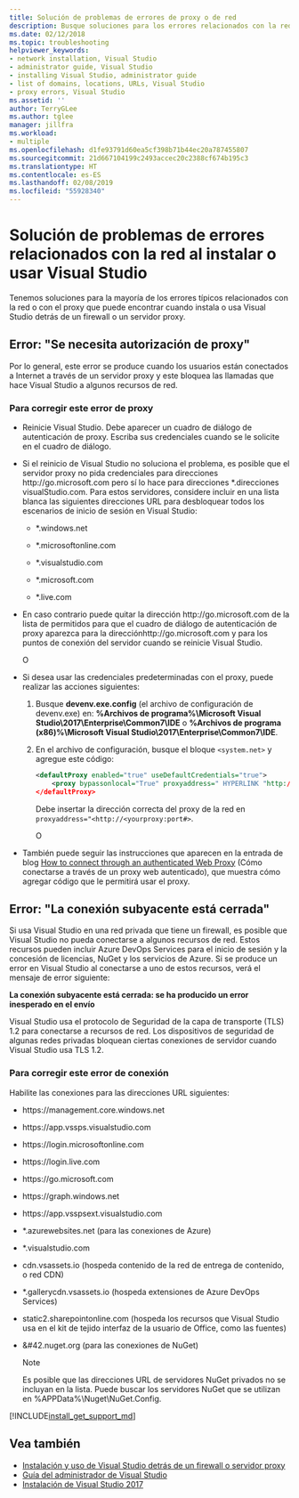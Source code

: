```yaml
---
title: Solución de problemas de errores de proxy o de red
description: Busque soluciones para los errores relacionados con la red o con el proxy que puede experimentar al instalar o usar Visual Studio detrás de un firewall o un servidor proxy.
ms.date: 02/12/2018
ms.topic: troubleshooting
helpviewer_keywords:
- network installation, Visual Studio
- administrator guide, Visual Studio
- installing Visual Studio, administrator guide
- list of domains, locations, URLs, Visual Studio
- proxy errors, Visual Studio
ms.assetid: ''
author: TerryGLee
ms.author: tglee
manager: jillfra
ms.workload:
- multiple
ms.openlocfilehash: d1fe93791d60ea5cf398b71b44ec20a787455807
ms.sourcegitcommit: 21d667104199c2493accec20c2388cf674b195c3
ms.translationtype: HT
ms.contentlocale: es-ES
ms.lasthandoff: 02/08/2019
ms.locfileid: "55928340"
---
```

# <a name="troubleshooting-network-related-errors-when-you-install-or-use-visual-studio"></a>Solución de problemas de errores relacionados con la red al instalar o usar Visual Studio

Tenemos soluciones para la mayoría de los errores típicos relacionados con la red o con el proxy que puede encontrar cuando instala o usa Visual Studio detrás de un firewall o un servidor proxy.

## <a name="error-proxy-authorization-required"></a>Error: "Se necesita autorización de proxy"

Por lo general, este error se produce cuando los usuarios están conectados a Internet a través de un servidor proxy y este bloquea las llamadas que hace Visual Studio a algunos recursos de red.

### <a name="to-fix-this-proxy-error"></a>Para corregir este error de proxy

- Reinicie Visual Studio. Debe aparecer un cuadro de diálogo de autenticación de proxy. Escriba sus credenciales cuando se le solicite en el cuadro de diálogo.

- Si el reinicio de Visual Studio no soluciona el problema, es posible que el servidor proxy no pida credenciales para direcciones http:&#47;&#47;go.microsoft.com pero sí lo hace para direcciones &#42;.direcciones visualStudio.com. Para estos servidores, considere incluir en una lista blanca las siguientes direcciones URL para desbloquear todos los escenarios de inicio de sesión en Visual Studio:

    - &#42;.windows.net

    - &#42;.microsoftonline.com

    - &#42;.visualstudio.com

    - &#42;.microsoft.com

    - &#42;.live.com

- En caso contrario puede quitar la dirección http:&#47;&#47;go.microsoft.com  de la lista de permitidos para que el cuadro de diálogo de autenticación de proxy aparezca para la direcciónhttp:&#47;&#47;go.microsoft.com y para los puntos de conexión del servidor cuando se reinicie Visual Studio.

    O

- Si desea usar las credenciales predeterminadas con el proxy, puede realizar las acciones siguientes:

  1. Busque **devenv.exe.config** (el archivo de configuración de devenv.exe) en: **%Archivos de programa%\Microsoft Visual Studio\2017\Enterprise\Common7\IDE** o **%Archivos de programa (x86)%\Microsoft Visual Studio\2017\Enterprise\Common7\IDE**.

  2. En el archivo de configuración, busque el bloque `<system.net>` y agregue este código:

      ```xml
      <defaultProxy enabled="true" useDefaultCredentials="true">
          <proxy bypassonlocal="True" proxyaddress=" HYPERLINK "http://<yourproxy:port#>" http://<yourproxy:port#>"/>
      </defaultProxy>
      ```

      Debe insertar la dirección correcta del proxy de la red en `proxyaddress="<http://<yourproxy:port#>`.

     O

- También puede seguir las instrucciones que aparecen en la entrada de blog [How to connect through an authenticated Web Proxy](https://blogs.msdn.microsoft.com/rido/2010/05/06/how-to-connect-to-tfs-through-authenticated-web-proxy/) (Cómo conectarse a través de un proxy web autenticado), que muestra cómo agregar código que le permitirá usar el proxy.

## <a name="error-the-underlying-connection-was-closed"></a>Error: "La conexión subyacente está cerrada"

Si usa Visual Studio en una red privada que tiene un firewall, es posible que Visual Studio no pueda conectarse a algunos recursos de red. Estos recursos pueden incluir Azure DevOps Services para el inicio de sesión y la concesión de licencias, NuGet y los servicios de Azure. Si se produce un error en Visual Studio al conectarse a uno de estos recursos, verá el mensaje de error siguiente:

  **La conexión subyacente está cerrada: se ha producido un error inesperado en el envío**

Visual Studio usa el protocolo de Seguridad de la capa de transporte (TLS) 1.2 para conectarse a recursos de red. Los dispositivos de seguridad de algunas redes privadas bloquean ciertas conexiones de servidor cuando Visual Studio usa TLS 1.2.

### <a name="to-fix-this-connection-error"></a>Para corregir este error de conexión

Habilite las conexiones para las direcciones URL siguientes:

- https:&#47;&#47;management.core.windows.net

- https:&#47;&#47;app.vssps.visualstudio.com

- https:&#47;&#47;login.microsoftonline.com

- https:&#47;&#47;login.live.com

- https:&#47;&#47;go.microsoft.com

- https:&#47;&#47;graph.windows.net

- https:&#47;&#47;app.vsspsext.visualstudio.com

- &#42;.azurewebsites.net (para las conexiones de Azure)

- &#42;.visualstudio.com

- cdn.vsassets.io (hospeda contenido de la red de entrega de contenido, o red CDN)

- &#42;.gallerycdn.vsassets.io (hospeda extensiones de Azure DevOps Services)

- static2.sharepointonline.com (hospeda los recursos que Visual Studio usa en el kit de tejido interfaz de la usuario de Office, como las fuentes)

- &#42.nuget.org (para las conexiones de NuGet)

  > [!NOTE]
  > Es posible que las direcciones URL de servidores NuGet privados no se incluyan en la lista. Puede buscar los servidores NuGet que se utilizan en %APPData%\Nuget\NuGet.Config.

[!INCLUDE[install_get_support_md](includes/install_get_support_md.md)]

## <a name="see-also"></a>Vea también

* [Instalación y uso de Visual Studio detrás de un firewall o servidor proxy](install-and-use-visual-studio-behind-a-firewall-or-proxy-server.md)
* [Guía del administrador de Visual Studio](visual-studio-administrator-guide.md)
* [Instalación de Visual Studio 2017](install-visual-studio.md)
